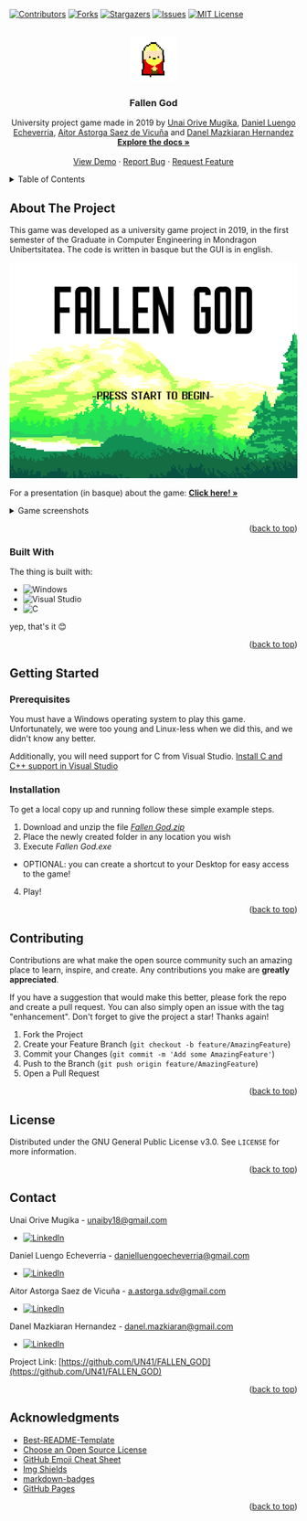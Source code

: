 <!-- Improved compatibility of back to top link: See: https://github.com/othneildrew/Best-README-Template/pull/73 -->
<a name="readme-top"></a>
<!--
*** Thanks for checking out the Best-README-Template. If you have a suggestion
*** that would make this better, please fork the repo and create a pull request
*** or simply open an issue with the tag "enhancement".
*** Don't forget to give the project a star!
*** Thanks again! Now go create something AMAZING! :D
-->



<!-- PROJECT SHIELDS -->
<!--
*** I'm using markdown "reference style" links for readability.
*** Reference links are enclosed in brackets [ ] instead of parentheses ( ).
*** See the bottom of this document for the declaration of the reference variables
*** for contributors-url, forks-url, etc. This is an optional, concise syntax you may use.
*** https://www.markdownguide.org/basic-syntax/#reference-style-links
-->
[![Contributors][contributors-shield]][contributors-url]
[![Forks][forks-shield]][forks-url]
[![Stargazers][stars-shield]][stars-url]
[![Issues][issues-shield]][issues-url]
[![MIT License][license-shield]][license-url]



<!-- PROJECT LOGO -->
<br />
<div align="center">
  <a href="https://github.com/UN41/FALLEN_GOD">
    <img src="sdlExamplesVcWS/02simpleGame/img/delantegif.gif" alt="Logo" width="80" height="80">
  </a>

  <h3 align="center">Fallen God</h3>

  <p align="center">
     University project game made in 2019 by <a href="https://github.com/UN41">Unai Orive Mugika</a>, <a href="https://github.com/Danielluengo15">Daniel Luengo Echeverria</a>, <a href="https://github.com/AitorAstorga">Aitor Astorga Saez de Vicuña</a> and <a href="https://github.com/danmazkih">Danel Mazkiaran Hernandez</a>
    <br />
    <a href="https://github.com/UN41/FALLEN_GOD"><strong>Explore the docs »</strong></a>
    <br />
    <br />
    <a href="https://drive.google.com/file/d/1RZoEdsV1oOgvHUz2trkTpNHtVW92lrJQ/view?usp=share_link">View Demo</a>
    ·
    <a href="https://github.com/UN41/FALLEN_GOD/issues">Report Bug</a>
    ·
    <a href="https://github.com/UN41/FALLEN_GOD/issues">Request Feature</a>
  </p>
</div>



<!-- TABLE OF CONTENTS -->
<details>
  <summary>Table of Contents</summary>
  <ol>
    <li>
      <a href="#about-the-project">About The Project</a>
      <ul>
        <li><a href="#built-with">Built With</a></li>
      </ul>
    </li>
    <li>
      <a href="#getting-started">Getting Started</a>
      <ul>
        <li><a href="#prerequisites">Prerequisites</a></li>
        <li><a href="#installation">Installation</a></li>
      </ul>
    </li>
    <li><a href="#contributing">Contributing</a></li>
    <li><a href="#license">License</a></li>
    <li><a href="#contact">Contact</a></li>
    <li><a href="#acknowledgments">Acknowledgments</a></li>
  </ol>
</details>



<!-- ABOUT THE PROJECT -->
## About The Project

This game was developed as a university game project in 2019, in the first semester of the Graduate in Computer Engineering in Mondragon Unibertsitatea. The code is written in basque but the GUI is in english.

<div align="center">
  <img src="sdlExamplesVcWS/02simpleGame/img/menu/startMenu.bmp" alt="game_screenshot"/>
</div>

For a presentation (in basque) about the game: <a href="https://docs.google.com/presentation/d/1c0PM4SX732tn3AuZbe6d2wMaMBtvkCX3diTZuFrCeew/edit?usp=sharing"><strong>Click here! »</strong></a>

<details>
  <summary>Game screenshots</summary>
    <img src="sdlExamplesVcWS/02simpleGame/img/arbol1/4.bmp" alt="game_screenshot"/>
    <img src="sdlExamplesVcWS/02simpleGame/img/arbol1/6.bmp" alt="game_screenshot"/>
    <img src="sdlExamplesVcWS/02simpleGame/img/pulpo1/2.bmp" alt="game_screenshot"/>
    <img src="sdlExamplesVcWS/02simpleGame/img/sugea1/1.bmp" alt="game_screenshot"/>
    <img src="sdlExamplesVcWS/02simpleGame/img/titan1/5.bmp" alt="game_screenshot"/>
</details>

<p align="right">(<a href="#readme-top">back to top</a>)</p>



### Built With

The thing is built with:

* ![Windows](https://img.shields.io/badge/Windows-0078D6?style=for-the-badge&logo=windows&logoColor=white)
* ![Visual Studio](https://img.shields.io/badge/Visual%20Studio-5C2D91.svg?style=for-the-badge&logo=visual-studio&logoColor=white)
* ![C](https://img.shields.io/badge/c-%2300599C.svg?style=for-the-badge&logo=c&logoColor=white)

yep, that's it :blush:

<p align="right">(<a href="#readme-top">back to top</a>)</p>



<!-- GETTING STARTED -->
## Getting Started
### Prerequisites

You must have a Windows operating system to play this game. Unfortunately, we were too young and Linux-less when we did this, and we didn't know any better. 

Additionally, you will need support for C from Visual Studio. [Install C and C++ support in Visual Studio](https://learn.microsoft.com/en-us/cpp/build/vscpp-step-0-installation?view=msvc-170)

### Installation

To get a local copy up and running follow these simple example steps.

1. Download and unzip the file _[Fallen God.zip](https://github.com/UN41/FALLEN_GOD/releases/tag/1.0.0)_
2. Place the newly created folder in any location you wish
3. Execute _Fallen God.exe_
* OPTIONAL: you can create a shortcut to your Desktop for easy access to the game!

4. Play!

<p align="right">(<a href="#readme-top">back to top</a>)</p>



<!-- CONTRIBUTING -->
## Contributing

Contributions are what make the open source community such an amazing place to learn, inspire, and create. Any contributions you make are **greatly appreciated**.

If you have a suggestion that would make this better, please fork the repo and create a pull request. You can also simply open an issue with the tag "enhancement".
Don't forget to give the project a star! Thanks again!

1. Fork the Project
2. Create your Feature Branch (`git checkout -b feature/AmazingFeature`)
3. Commit your Changes (`git commit -m 'Add some AmazingFeature'`)
4. Push to the Branch (`git push origin feature/AmazingFeature`)
5. Open a Pull Request

<p align="right">(<a href="#readme-top">back to top</a>)</p>



<!-- LICENSE -->
## License

Distributed under the GNU General Public License v3.0. See `LICENSE` for more information.

<p align="right">(<a href="#readme-top">back to top</a>)</p>



<!-- CONTACT -->
## Contact

Unai Orive Mugika - unaiby18@gmail.com
* [![LinkedIn][linkedin-shield]][linkedin-url-unai]

Daniel Luengo Echeverria - danielluengoecheverria@gmail.com
* [![LinkedIn][linkedin-shield]][linkedin-url-daniel]

Aitor Astorga Saez de Vicuña - a.astorga.sdv@gmail.com
* [![LinkedIn][linkedin-shield]][linkedin-url-aitor]

Danel Mazkiaran Hernandez - danel.mazkiaran@gmail.com
* [![LinkedIn][linkedin-shield]][linkedin-url-danel]

Project Link: [https://github.com/UN41/FALLEN_GOD](https://github.com/UN41/FALLEN_GOD)

<p align="right">(<a href="#readme-top">back to top</a>)</p>



<!-- ACKNOWLEDGMENTS -->
## Acknowledgments

* [Best-README-Template](https://github.com/othneildrew/Best-README-Template)
* [Choose an Open Source License](https://choosealicense.com)
* [GitHub Emoji Cheat Sheet](https://www.webpagefx.com/tools/emoji-cheat-sheet)
* [Img Shields](https://shields.io)
* [markdown-badges](https://github.com/Ileriayo/markdown-badges#table-of-contents)
* [GitHub Pages](https://pages.github.com)

<p align="right">(<a href="#readme-top">back to top</a>)</p>



<!-- MARKDOWN LINKS & IMAGES -->
<!-- https://www.markdownguide.org/basic-syntax/#reference-style-links -->
[contributors-shield]: https://img.shields.io/github/contributors/UN41/FALLEN_GOD.svg?style=for-the-badge
[contributors-url]: https://github.com/UN41/FALLEN_GOD/graphs/contributors
[forks-shield]: https://img.shields.io/github/forks/UN41/FALLEN_GOD.svg?style=for-the-badge
[forks-url]: https://github.com/UN41/FALLEN_GOD/network/members
[stars-shield]: https://img.shields.io/github/stars/UN41/FALLEN_GOD.svg?style=for-the-badge
[stars-url]: https://github.com/UN41/FALLEN_GOD/stargazers
[issues-shield]: https://img.shields.io/github/issues/UN41/FALLEN_GOD.svg?style=for-the-badge
[issues-url]: https://github.com/UN41/FALLEN_GOD/issues
[license-shield]: https://img.shields.io/github/license/UN41/FALLEN_GOD.svg?style=for-the-badge
[license-url]: https://github.com/UN41/FALLEN_GOD/blob/master/LICENSE
[linkedin-shield]: https://img.shields.io/badge/-LinkedIn-black.svg?style=for-the-badge&logo=linkedin&colorB=555
[linkedin-url-aitor]: https://linkedin.com/in/aitor-astorga-saez-de-vicuña
[linkedin-url-daniel]: https://linkedin.com/in/daniel-luengo-echeverria-05b279224
[linkedin-url-unai]: https://linkedin.com/in/unai-orive-mujika-a638a6225
[linkedin-url-danel]: https://linkedin.com/in/danel-mazkiaran-hernandez-67a970248
